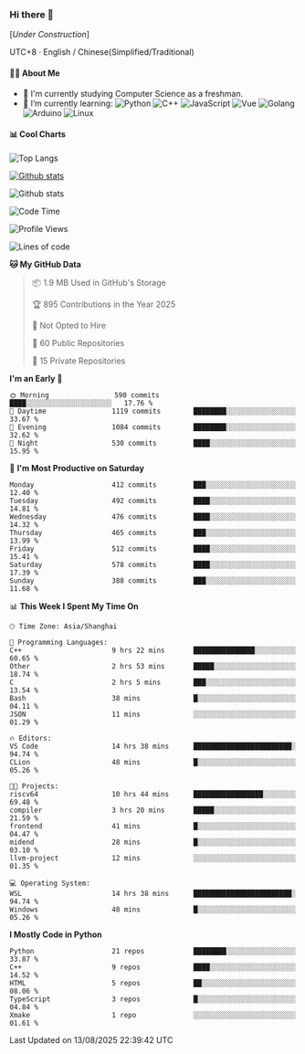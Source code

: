 ### Hi there 👋

\[*Under Construction*\]

UTC+8 · English / Chinese(Simplified/Traditional)

<!--
**NoNormalCreeper/NoNormalCreeper** is a ✨ _special_ ✨ repository because its `README.md` (this file) appears on your GitHub profile.

Here are some ideas to get you started:

- 🔭 I’m currently working on ...
- 🌱 I’m currently learning ...
- 👯 I’m looking to collaborate on ...
- 🤔 I’m looking for help with ...
- 💬 Ask me about ...
- 📫 How to reach me: ...
- 😄 Pronouns: ...
- ⚡ Fun fact: ...
-->

#### 👩‍💻 About Me

- 🏫 I'm currently studying Computer Science as a freshman.
- 🌱 I’m currently learning: 
![Python](https://img.shields.io/badge/-Python-blue?style=flat-square&logo=Python&logoColor=fff)
![C++](https://img.shields.io/badge/-C%2B%2B-00599C?style=flat-square&logo=C%2B%2B&logoColor=fff)
![JavaScript](https://img.shields.io/badge/-JavaScript-ffca18?style=flat-square&logo=JavaScript&logoColor=fff)
![Vue](https://img.shields.io/badge/-Vue-4FC08D?style=flat-square&logo=Vue.js&logoColor=fff)
![Golang](https://img.shields.io/badge/-Go-007d9c?style=flat-square&logo=Go&logoColor=fff)
![Arduino](https://img.shields.io/badge/-Arduino-00979D?style=flat-square&logo=Arduino&logoColor=fff)
![Linux](https://img.shields.io/badge/-Linux-FCC624?style=flat-square&logo=Linux&logoColor=fff)

#### 📊 Cool Charts

![Top Langs](https://readme-stats-zeta-six.vercel.app/api/top-langs/?username=NoNormalCreeper&layout=compact)

[![Github stats](https://readme-stats-zeta-six.vercel.app/api?username=NoNormalCreeper&show=reviews,discussions_started,discussions_answered,prs_merged,prs_merged_percentage)](https://github.com/anuraghazra/github-readme-stats)

![Github stats](https://github-profile-trophy.vercel.app/?username=NoNormalCreeper)


<!--START_SECTION:waka-->
![Code Time](http://img.shields.io/badge/Code%20Time-765%20hrs%2012%20mins-blue)

![Profile Views](http://img.shields.io/badge/Profile%20Views-5-blue)

![Lines of code](https://img.shields.io/badge/From%20Hello%20World%20I%27ve%20Written-4.3%20million%20lines%20of%20code-blue)

**🐱 My GitHub Data** 

> 📦 1.9 MB Used in GitHub's Storage 
 > 
> 🏆 895 Contributions in the Year 2025
 > 
> 🚫 Not Opted to Hire
 > 
> 📜 60 Public Repositories 
 > 
> 🔑 15 Private Repositories 
 > 
**I'm an Early 🐤** 

```text
🌞 Morning                590 commits         ████░░░░░░░░░░░░░░░░░░░░░   17.76 % 
🌆 Daytime                1119 commits        ████████░░░░░░░░░░░░░░░░░   33.67 % 
🌃 Evening                1084 commits        ████████░░░░░░░░░░░░░░░░░   32.62 % 
🌙 Night                  530 commits         ████░░░░░░░░░░░░░░░░░░░░░   15.95 % 
```
📅 **I'm Most Productive on Saturday** 

```text
Monday                   412 commits         ███░░░░░░░░░░░░░░░░░░░░░░   12.40 % 
Tuesday                  492 commits         ████░░░░░░░░░░░░░░░░░░░░░   14.81 % 
Wednesday                476 commits         ████░░░░░░░░░░░░░░░░░░░░░   14.32 % 
Thursday                 465 commits         ███░░░░░░░░░░░░░░░░░░░░░░   13.99 % 
Friday                   512 commits         ████░░░░░░░░░░░░░░░░░░░░░   15.41 % 
Saturday                 578 commits         ████░░░░░░░░░░░░░░░░░░░░░   17.39 % 
Sunday                   388 commits         ███░░░░░░░░░░░░░░░░░░░░░░   11.68 % 
```


📊 **This Week I Spent My Time On** 

```text
🕑︎ Time Zone: Asia/Shanghai

💬 Programming Languages: 
C++                      9 hrs 22 mins       ███████████████░░░░░░░░░░   60.65 % 
Other                    2 hrs 53 mins       █████░░░░░░░░░░░░░░░░░░░░   18.74 % 
C                        2 hrs 5 mins        ███░░░░░░░░░░░░░░░░░░░░░░   13.54 % 
Bash                     38 mins             █░░░░░░░░░░░░░░░░░░░░░░░░   04.11 % 
JSON                     11 mins             ░░░░░░░░░░░░░░░░░░░░░░░░░   01.29 % 

🔥 Editors: 
VS Code                  14 hrs 38 mins      ████████████████████████░   94.74 % 
CLion                    48 mins             █░░░░░░░░░░░░░░░░░░░░░░░░   05.26 % 

🐱‍💻 Projects: 
riscv64                  10 hrs 44 mins      █████████████████░░░░░░░░   69.48 % 
compiler                 3 hrs 20 mins       █████░░░░░░░░░░░░░░░░░░░░   21.59 % 
frontend                 41 mins             █░░░░░░░░░░░░░░░░░░░░░░░░   04.47 % 
midend                   28 mins             █░░░░░░░░░░░░░░░░░░░░░░░░   03.10 % 
llvm-project             12 mins             ░░░░░░░░░░░░░░░░░░░░░░░░░   01.35 % 

💻 Operating System: 
WSL                      14 hrs 38 mins      ████████████████████████░   94.74 % 
Windows                  48 mins             █░░░░░░░░░░░░░░░░░░░░░░░░   05.26 % 
```

**I Mostly Code in Python** 

```text
Python                   21 repos            ████████░░░░░░░░░░░░░░░░░   33.87 % 
C++                      9 repos             ████░░░░░░░░░░░░░░░░░░░░░   14.52 % 
HTML                     5 repos             ██░░░░░░░░░░░░░░░░░░░░░░░   08.06 % 
TypeScript               3 repos             █░░░░░░░░░░░░░░░░░░░░░░░░   04.84 % 
Xmake                    1 repo              ░░░░░░░░░░░░░░░░░░░░░░░░░   01.61 % 
```




 Last Updated on 13/08/2025 22:39:42 UTC
<!--END_SECTION:waka-->

